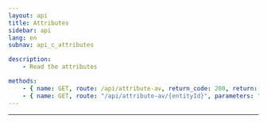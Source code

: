```yaml
---
layout: api
title: Attributes
sidebar: api
lang: en
subnav: api_c_attributes

description:
    - Read the attributes

methods:
    - { name: GET, route: /api/attribute-av, return_code: 200, return: "Results of the 'attribute-av' loop" }
    - { name: GET, route: "/api/attribute-av/{entityId}", parameters: "entityId: The attribute-av id", return_code: 200, return: "Results of the 'attribute-av' loop for entityId" }
---
```

---